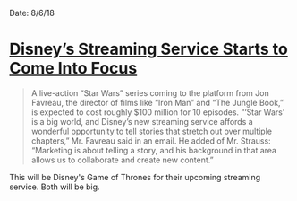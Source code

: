 Date: 8/6/18

# [Disney’s Streaming Service Starts to Come Into Focus](https://www.nytimes.com/2018/08/05/business/media/disney-streaming-service-ricky-strauss.html)

> A live-action “Star Wars” series coming to the platform from Jon Favreau, the director of films like “Iron Man” and “The Jungle Book,” is expected to cost roughly $100 million for 10 episodes. “‘Star Wars’ is a big world, and Disney’s new streaming service affords a wonderful opportunity to tell stories that stretch out over multiple chapters,” Mr. Favreau said in an email. He added of Mr. Strauss: “Marketing is about telling a story, and his background in that area allows us to collaborate and create new content.”

This will be Disney's Game of Thrones for their upcoming streaming service. Both will be big.

